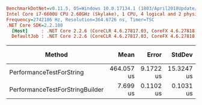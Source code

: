 ``` ini

BenchmarkDotNet=v0.11.5, OS=Windows 10.0.17134.1 (1803/April2018Update/Redstone4)
Intel Core i7-6600U CPU 2.60GHz (Skylake), 1 CPU, 4 logical and 2 physical cores
Frequency=2742186 Hz, Resolution=364.6726 ns, Timer=TSC
.NET Core SDK=2.2.108
  [Host]     : .NET Core 2.2.6 (CoreCLR 4.6.27817.03, CoreFX 4.6.27818.02), 64bit RyuJIT
  DefaultJob : .NET Core 2.2.6 (CoreCLR 4.6.27817.03, CoreFX 4.6.27818.02), 64bit RyuJIT


```
|                          Method |       Mean |     Error |     StdDev | Rank | Rank |     Gen 0 | Gen 1 | Gen 2 |  Allocated |
|-------------------------------- |-----------:|----------:|-----------:|-----:|-----:|----------:|------:|------:|-----------:|
|        PerformanceTestForString | 464.057 us | 9.1722 us | 15.3247 us |    2 |   ** | 1932.6172 |     - |     - | 3964.84 KB |
| PerformanceTestForStringBuilder |   7.699 us | 0.1102 us |  0.1031 us |    1 |    * |    4.2038 |     - |     - |    8.63 KB |
